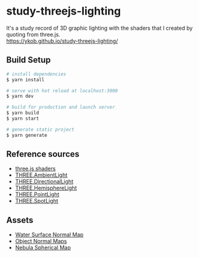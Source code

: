 # study-threejs-lighting
It's a study record of 3D graphic lighting with the shaders that I created by quoting from three.js.  
https://ykob.github.io/study-threejs-lighting/

## Build Setup

```bash
# install dependencies
$ yarn install

# serve with hot reload at localhost:3000
$ yarn dev

# build for production and launch server
$ yarn build
$ yarn start

# generate static project
$ yarn generate
```

## Reference sources 

- [three.js shaders](https://github.com/mrdoob/three.js/tree/master/src/renderers/shaders)
- [THREE.AmbientLight](https://threejs.org/docs/?q=Light#api/en/lights/AmbientLight)
- [THREE.DirectionalLight](https://threejs.org/docs/?q=Light#api/en/lights/DirectionalLight)
- [THREE.HemisphereLight](https://threejs.org/docs/?q=Light#api/en/lights/HemisphereLight)
- [THREE.PointLight](https://threejs.org/docs/?q=Light#api/en/lights/PointLight)
- [THREE.SpotLight](https://threejs.org/docs/?q=Light#api/en/lights/SpotLight)

## Assets

- [Water Surface Normal Map](https://www.cgtrader.com/3d-model-collections/ocean-8k)
- [Object Normal Maps](https://www.cgtrader.com/3d-models/textures/natural/s-ea3e180f-bfed-4c62-aaa1-4045e48d8d59)
- [Nebula Spherical Map](https://www.cgtrader.com/3d-models/textures/miscellaneous/nebula-spherical-maps-and-skyboxes-8192x4096-px)
